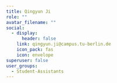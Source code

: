 ```yaml
---
title: Qingyun Ji
role: ""
avatar_filename: ""
social:
  - display:
      header: false
    link: qingyun.ji@campus.tu-berlin.de
    icon_pack: fas
    icon: envelope
superuser: false
user_groups:
  - Student-Assistants
---
```

